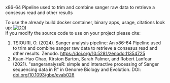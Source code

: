 x86-64 Pipeline used to trim and combine sanger raw data to retrieve a consesus read and other results  

To use the already build docker container, binary apps, usage, citations look up: [![DOI](https://zenodo.org/badge/DOI/10.5281/zenodo.11354725.svg)](https://doi.org/10.5281/zenodo.11354725)  
If you modify the source code to use on your project please cite:
1. TSIOURI, O. (2024). Sanger analysis pipeline: An x86-64 Pipeline used to trim and combine sanger raw data to retrieve a consesus read and other results. Zenodo. https://doi.org/10.5281/zenodo.11354725
2. Kuan-Hao Chao, Kirston Barton, Sarah Palmer, and Robert Lanfear (2021). "sangeranalyseR: simple and interactive processing of Sanger sequencing data in R" in Genome Biology and Evolution. DOI: [doi.org/10.1093/gbe/evab028](https://doi.org/10.1093/gbe/evab028)
